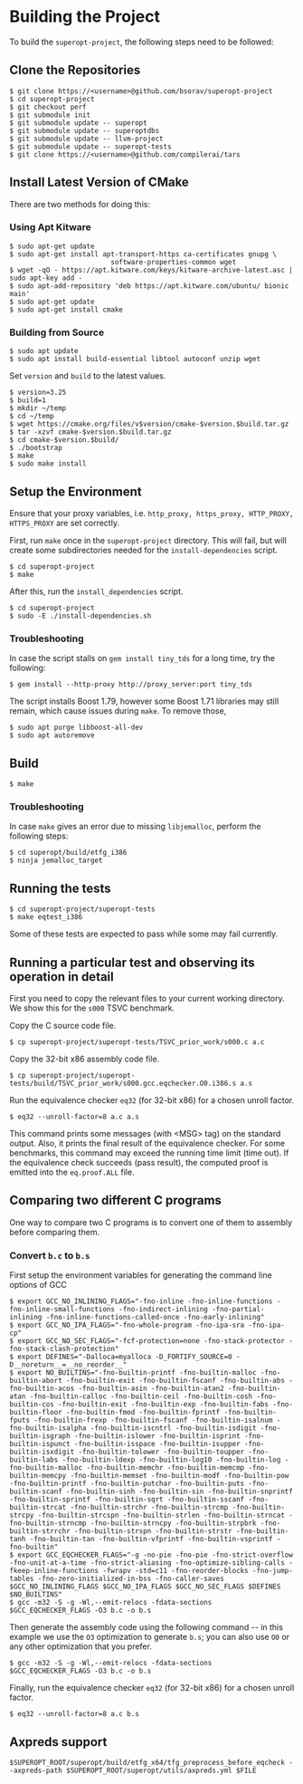 # Building the Project

To build the ```superopt-project```, the following steps need to be followed:

## Clone the Repositories
```
$ git clone https://<username>@github.com/bsorav/superopt-project
$ cd superopt-project
$ git checkout perf
$ git submodule init
$ git submodule update -- superopt
$ git submodule update -- superoptdbs
$ git submodule update -- llvm-project
$ git submodule update -- superopt-tests
$ git clone https://<username>@github.com/compilerai/tars
```

## Install Latest Version of CMake 
There are two methods for doing this:
### Using Apt Kitware
```
$ sudo apt-get update
$ sudo apt-get install apt-transport-https ca-certificates gnupg \
                         software-properties-common wget
$ wget -qO - https://apt.kitware.com/keys/kitware-archive-latest.asc | sudo apt-key add -
$ sudo apt-add-repository 'deb https://apt.kitware.com/ubuntu/ bionic main'
$ sudo apt-get update
$ sudo apt-get install cmake
```
### Building from Source
```
$ sudo apt update
$ sudo apt install build-essential libtool autoconf unzip wget
```
Set ```version``` and ```build``` to the latest values.
```
$ version=3.25
$ build=1
$ mkdir ~/temp
$ cd ~/temp
$ wget https://cmake.org/files/v$version/cmake-$version.$build.tar.gz
$ tar -xzvf cmake-$version.$build.tar.gz
$ cd cmake-$version.$build/
$ ./bootstrap
$ make
$ sudo make install
```

## Setup the Environment 
Ensure that your proxy variables, i.e. ```http_proxy, https_proxy, HTTP_PROXY, HTTPS_PROXY``` are set correctly. 

First, run ```make``` once in the ```superopt-project``` directory. This will fail, but will create some subdirectories needed for the ```install-dependencies``` script.
```
$ cd superopt-project
$ make
```
After this, run the ```install_dependencies``` script.
```
$ cd superopt-project
$ sudo -E ./install-dependencies.sh
```
### Troubleshooting
In case the script stalls on  ```gem install tiny_tds``` for a long time, try the following: 
```
$ gem install --http-proxy http://proxy_server:port tiny_tds
```
The script installs Boost 1.79, however some Boost 1.71 libraries may still remain, which cause issues during ```make```. To remove those, 
```
$ sudo apt purge libboost-all-dev
$ sudo apt autoremove
```
## Build 
```
$ make 
```
### Troubleshooting
In case ```make``` gives an error due to missing ```libjemalloc```, perform the following steps:
```
$ cd superopt/build/etfg_i386
$ ninja jemalloc_target
```

## Running the tests
```
$ cd superopt-project/superopt-tests
$ make eqtest_i386
```
Some of these tests are expected to pass while some may fail currently.

## Running a particular test and observing its operation in detail
First you need to copy the relevant files to your current working directory. We show this for the `s000` TSVC benchmark.

Copy the C source code file.
```
$ cp superopt-project/superopt-tests/TSVC_prior_work/s000.c a.c
```
Copy the 32-bit x86 assembly code file.
```
$ cp superopt-project/superopt-tests/build/TSVC_prior_work/s000.gcc.eqchecker.O0.i386.s a.s
```
Run the equivalence checker `eq32` (for 32-bit x86) for a chosen unroll factor.
```
$ eq32 --unroll-factor=8 a.c a.s
```
This command prints some messages (with &lt;MSG&gt; tag) on the standard output. Also, it prints the
final result of the equivalence checker.  For some benchmarks, this command may exceed the running
time limit (time out).  If the equivalence check succeeds (pass result), the computed proof is
emitted into the `eq.proof.ALL` file.

## Comparing two different C programs
One way to compare two C programs is to convert one of them to assembly before comparing them.

### Convert `b.c` to `b.s`
First setup the environment variables for generating the command line options of GCC
```
$ export GCC_NO_INLINING_FLAGS="-fno-inline -fno-inline-functions -fno-inline-small-functions -fno-indirect-inlining -fno-partial-inlining -fno-inline-functions-called-once -fno-early-inlining"
$ export GCC_NO_IPA_FLAGS="-fno-whole-program -fno-ipa-sra -fno-ipa-cp"
$ export GCC_NO_SEC_FLAGS="-fcf-protection=none -fno-stack-protector -fno-stack-clash-protection"
$ export DEFINES="-Dalloca=myalloca -D_FORTIFY_SOURCE=0 -D__noreturn__=__no_reorder__"
$ export NO_BUILTINS="-fno-builtin-printf -fno-builtin-malloc -fno-builtin-abort -fno-builtin-exit -fno-builtin-fscanf -fno-builtin-abs -fno-builtin-acos -fno-builtin-asin -fno-builtin-atan2 -fno-builtin-atan -fno-builtin-calloc -fno-builtin-ceil -fno-builtin-cosh -fno-builtin-cos -fno-builtin-exit -fno-builtin-exp -fno-builtin-fabs -fno-builtin-floor -fno-builtin-fmod -fno-builtin-fprintf -fno-builtin-fputs -fno-builtin-frexp -fno-builtin-fscanf -fno-builtin-isalnum -fno-builtin-isalpha -fno-builtin-iscntrl -fno-builtin-isdigit -fno-builtin-isgraph -fno-builtin-islower -fno-builtin-isprint -fno-builtin-ispunct -fno-builtin-isspace -fno-builtin-isupper -fno-builtin-isxdigit -fno-builtin-tolower -fno-builtin-toupper -fno-builtin-labs -fno-builtin-ldexp -fno-builtin-log10 -fno-builtin-log -fno-builtin-malloc -fno-builtin-memchr -fno-builtin-memcmp -fno-builtin-memcpy -fno-builtin-memset -fno-builtin-modf -fno-builtin-pow -fno-builtin-printf -fno-builtin-putchar -fno-builtin-puts -fno-builtin-scanf -fno-builtin-sinh -fno-builtin-sin -fno-builtin-snprintf -fno-builtin-sprintf -fno-builtin-sqrt -fno-builtin-sscanf -fno-builtin-strcat -fno-builtin-strchr -fno-builtin-strcmp -fno-builtin-strcpy -fno-builtin-strcspn -fno-builtin-strlen -fno-builtin-strncat -fno-builtin-strncmp -fno-builtin-strncpy -fno-builtin-strpbrk -fno-builtin-strrchr -fno-builtin-strspn -fno-builtin-strstr -fno-builtin-tanh -fno-builtin-tan -fno-builtin-vfprintf -fno-builtin-vsprintf -fno-builtin"
$ export GCC_EQCHECKER_FLAGS="-g -no-pie -fno-pie -fno-strict-overflow -fno-unit-at-a-time -fno-strict-aliasing -fno-optimize-sibling-calls -fkeep-inline-functions -fwrapv -std=c11 -fno-reorder-blocks -fno-jump-tables -fno-zero-initialized-in-bss -fno-caller-saves $GCC_NO_INLINING_FLAGS $GCC_NO_IPA_FLAGS $GCC_NO_SEC_FLAGS $DEFINES $NO_BUILTINS"
$ gcc -m32 -S -g -Wl,--emit-relocs -fdata-sections $GCC_EQCHECKER_FLAGS -O3 b.c -o b.s
```
Then generate the assembly code using the following command -- in this example we use the `O3` optimization to generate `b.s`; you can also use `O0` or any other optimization that you prefer.
```
$ gcc -m32 -S -g -Wl,--emit-relocs -fdata-sections $GCC_EQCHECKER_FLAGS -O3 b.c -o b.s
```
Finally, run the equivalence checker `eq32` (for 32-bit x86) for a chosen unroll factor.
```
$ eq32 --unroll-factor=8 a.c b.s
```

## Axpreds support
```
$SUPEROPT_ROOT/superopt/build/etfg_x64/tfg_preprocess_before_eqcheck --axpreds-path $SUPEROPT_ROOT/superopt/utils/axpreds.yml $FILE
```
